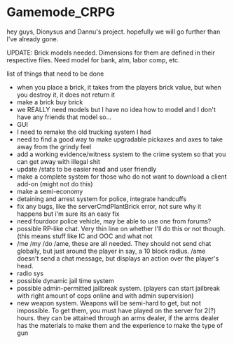 # Gamemode_CRPG

hey guys, Dionysus and Dannu's project. hopefully we will go further than I've already gone.

UPDATE: Brick models needed. Dimensions for them are defined in their respective files. Need model for bank, atm, labor comp, etc.

list of things that need to be done
- when you place a brick, it takes from the players brick value, but when you destroy it, it does not return it
- make a brick buy brick
- we REALLY need models but I have no idea how to model and I don't have any friends that model so...
- GUI
- I need to remake the old trucking system I had
- need to find a good way to make upgradable pickaxes and axes to take away from the grindy feel
- add a working evidence/witness system to the crime system so that you can get away with illegal shit
- update /stats to be easier read and user friendly
- make a complete system for those who do not want to download a client add-on (might not do this)
- make a semi-economy
- detaining and arrest system for police, integrate handcuffs
- fix any bugs, like the serverCmdPlantBrick error, not sure why it happens but i'm sure its an easy fix
- need fourdoor police vehicle, may be able to use one from forums?
- possible RP-like chat. Very thin line on whether I'll do this or not though. (this means stuff like IC and OOC and what not
- /me /my /do /ame, these are all needed. They should not send chat globally, but just around the player in say, a 10 block radius. /ame doesn't send a chat message, but displays an action over the player's head.
- radio sys
- possible dynamic jail time system
- possible admin-permitted jailbreak system. (players can start jailbreak with right amount of cops online and with admin supervision)
- new weapon system. Weapons will be semi-hard to get, but not impossible. To get them, you must have played on the server for 2(?) hours. they can be attained through an arms dealer, if the arms dealer has the materials to make them and the experience to make the type of gun
